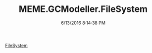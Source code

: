 ﻿---
title: MEME.GCModeller.FileSystem
date: 6/13/2016 8:14:38 PM
---

[FileSystem](T-MEME.GCModeller.FileSystem.FileSystem.html)

